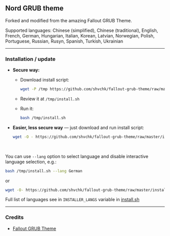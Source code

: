 ## Nord GRUB theme

Forked and modified from the amazing Fallout GRUB Theme.

Supported languages: Chinese (simplified), Chinese (traditional), English, French, German, Hungarian, Italian, Korean, Latvian, Norwegian, Polish, Portuguese, Russian, Rusyn, Spanish, Turkish, Ukrainian

---


### Installation / update

- **Secure way:**

  - Download install script:

    ```sh
    wget -P /tmp https://github.com/shvchk/fallout-grub-theme/raw/master/install.sh
    ```

  - Review it at `/tmp/install.sh`

  - Run it:

    ```sh
    bash /tmp/install.sh
    ```

- **Easier, less secure way** — just download and run install script:

  ```sh
  wget -O - https://github.com/shvchk/fallout-grub-theme/raw/master/install.sh | bash
  ```

<br>

You can use `--lang` option to select language and disable interactive language selection, e.g.:

```sh
bash /tmp/install.sh --lang German
```

or

```sh
wget -O- https://github.com/shvchk/fallout-grub-theme/raw/master/install.sh | bash -s -- --lang Korean
```

Full list of languages see in `INSTALLER_LANGS` variable in [install.sh](install.sh)

---

### Credits

- [Fallout GRUB Theme](https://github.com/shvchk/fallout-grub-theme)
